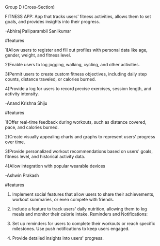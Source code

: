 Group D (Cross-Section)

FITNESS APP:  App that tracks users' fitness activities, allows them to set goals, and provides insights into their progress.

-Abhiraj Palliparambil Sanilkumar

#features

1)Allow users to register and fill out profiles with personal data like age, gender, weight, and fitness level.

2)Enable users to log jogging, walking, cycling, and other activities. 

3)Permit users to create custom fitness objectives, including daily step counts, distance traveled, or calories burned. 

4)Provide a log for users to record precise exercises, session length, and activity intensity.

-Anand Krishna Shiju

#features

1)Offer real-time feedback during workouts, such as distance covered, pace, and calories burned. 

2)Create visually appealing charts and graphs to represent users' progress over time.

3)Provide personalized workout recommendations based on users' goals, fitness level, and historical activity data.

4)Allow integration with popular wearable devices

-Ashwin Prakash

#features

1) Implement social features that allow users to share their achievements, workout summaries, or even compete with friends. 

2) Include a feature to track users' daily nutrition, allowing them to log meals and monitor their calorie intake.
Reminders and Notifications:

3) Set up reminders for users to complete their workouts or reach specific milestones. Use push notifications to keep users engaged.


4) Provide detailed insights into users' progress.
